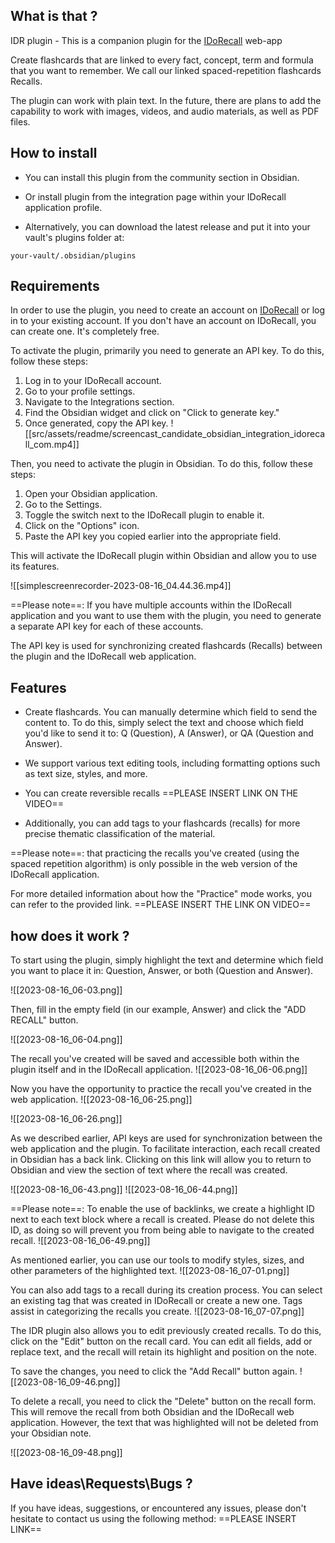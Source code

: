 ## What is that ?

IDR plugin - This is a companion plugin for the [IDoRecall](https://www.idorecall.com/) web-app

Create flashcards that are linked to every fact, concept, term and formula that you want to remember. We call our linked spaced-repetition flashcards Recalls.

The plugin can work with plain text. In the future, there are plans to add the capability to work with images, videos, and audio materials, as well as PDF files.


## How to install
- You can install this plugin from the community section in Obsidian. 

- Or install plugin from the integration page within your IDoRecall application profile.

- Alternatively, you can download the latest release and put it into your vault's plugins folder at:

`your-vault/.obsidian/plugins`
## Requirements
  
In order to use the plugin, you need to create an account on [IDoRecall](https://app.idorecall.com/) or log in to your existing account. If you don't have an account on IDoRecall, you can create one. It's completely free.

To activate the plugin, primarily you need to generate an API key. To do this, follow these steps:
1. Log in to your IDoRecall account.
2. Go to your profile settings.
3. Navigate to the Integrations section.
4. Find the Obsidian widget and click on "Click to generate key."
5. Once generated, copy the API key.
![[src/assets/readme/screencast_candidate_obsidian_integration_idorecall_com.mp4]]

  
Then, you need to activate the plugin in Obsidian. To do this, follow these steps:

1. Open your Obsidian application.
2. Go to the Settings.
3. Toggle the switch next to the IDoRecall plugin to enable it.
4. Click on the "Options" icon.
5. Paste the API key you copied earlier into the appropriate field.

This will activate the IDoRecall plugin within Obsidian and allow you to use its features.


![[simplescreenrecorder-2023-08-16_04.44.36.mp4]]

==Please note==: If you have multiple accounts within the IDoRecall application and you want to use them with the plugin, you need to generate a separate API key for each of these accounts.

The API key is used for synchronizing created flashcards (Recalls) between the plugin and the IDoRecall web application.

## Features

- Create flashcards. You can manually determine which field to send the content to. To do this, simply select the text and choose which field you'd like to send it to: Q (Question), A (Answer), or QA (Question and Answer).

- We support various text editing tools, including formatting options such as text size, styles, and more.


- You can create reversible recalls ==PLEASE INSERT LINK ON THE VIDEO==
- Additionally, you can add tags to your flashcards (recalls) for more precise thematic classification of the material.

==Please note==: that practicing the recalls you've created (using the spaced repetition algorithm) is only possible in the web version of the IDoRecall application.

For more detailed information about how the "Practice" mode works, you can refer to the provided link. ==PLEASE INSERT THE LINK ON VIDEO==


## how does it work ?

To start using the plugin, simply highlight the text and determine which field you want to place it in: Question, Answer, or both (Question and Answer).

![[2023-08-16_06-03.png]]

  
Then, fill in the empty field (in our example, Answer) and click the "ADD RECALL" button.

![[2023-08-16_06-04.png]]

The recall you've created will be saved and accessible both within the plugin itself and in the IDoRecall application.
![[2023-08-16_06-06.png]]


Now you have the opportunity to practice the recall you've created in the web application.
![[2023-08-16_06-25.png]]

![[2023-08-16_06-26.png]]

As we described earlier, API keys are used for synchronization between the web application and the plugin. To facilitate interaction, each recall created in Obsidian has a back link. Clicking on this link will allow you to return to Obsidian and view the section of text where the recall was created.

![[2023-08-16_06-43.png]]
![[2023-08-16_06-44.png]]


==Please note==: To enable the use of backlinks, we create a highlight ID next to each text block where a recall is created. Please do not delete this ID, as doing so will prevent you from being able to navigate to the created recall.
![[2023-08-16_06-49.png]]
  
As mentioned earlier, you can use our tools to modify styles, sizes, and other parameters of the highlighted text.
![[2023-08-16_07-01.png]]


You can also add tags to a recall during its creation process. You can select an existing tag that was created in IDoRecall or create a new one. Tags assist in categorizing the recalls you create.
![[2023-08-16_07-07.png]]

The IDR plugin also allows you to edit previously created recalls. To do this, click on the "Edit" button on the recall card. You can edit all fields, add or replace text, and the recall will retain its highlight and position on the note.

To save the changes, you need to click the "Add Recall" button again.
![[2023-08-16_09-46.png]]

To delete a recall, you need to click the "Delete" button on the recall form. This will remove the recall from both Obsidian and the IDoRecall web application. However, the text that was highlighted will not be deleted from your Obsidian note.

![[2023-08-16_09-48.png]]

## Have ideas\Requests\Bugs ?



If you have ideas, suggestions, or encountered any issues, please don't hesitate to contact us using the following method: ==PLEASE INSERT LINK==
